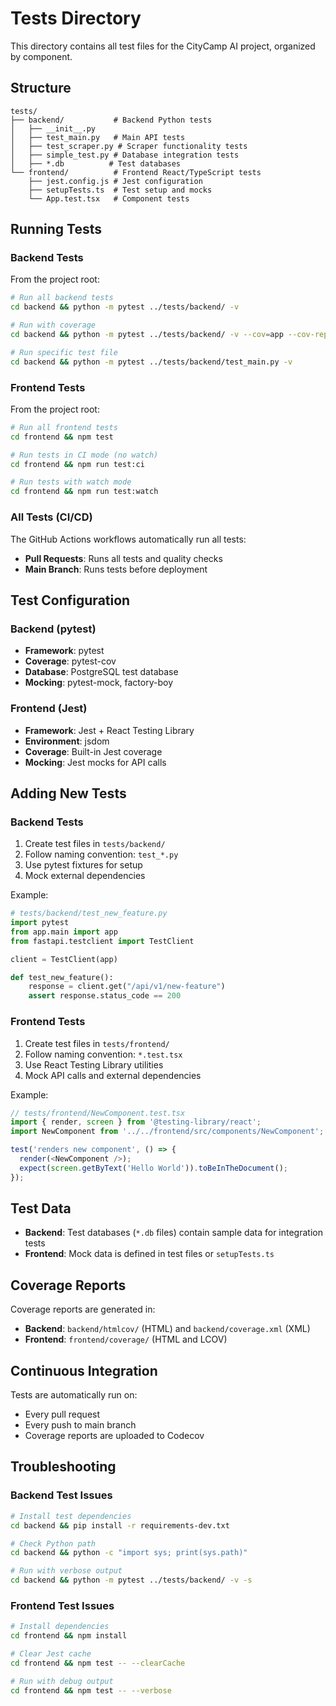 # Tests Directory

This directory contains all test files for the CityCamp AI project, organized by component.

## Structure

```
tests/
├── backend/           # Backend Python tests
│   ├── __init__.py
│   ├── test_main.py   # Main API tests
│   ├── test_scraper.py # Scraper functionality tests
│   ├── simple_test.py # Database integration tests
│   ├── *.db          # Test databases
└── frontend/          # Frontend React/TypeScript tests
    ├── jest.config.js # Jest configuration
    ├── setupTests.ts  # Test setup and mocks
    └── App.test.tsx   # Component tests
```

## Running Tests

### Backend Tests

From the project root:

```bash
# Run all backend tests
cd backend && python -m pytest ../tests/backend/ -v

# Run with coverage
cd backend && python -m pytest ../tests/backend/ -v --cov=app --cov-report=html

# Run specific test file
cd backend && python -m pytest ../tests/backend/test_main.py -v
```

### Frontend Tests

From the project root:

```bash
# Run all frontend tests
cd frontend && npm test

# Run tests in CI mode (no watch)
cd frontend && npm run test:ci

# Run tests with watch mode
cd frontend && npm run test:watch
```

### All Tests (CI/CD)

The GitHub Actions workflows automatically run all tests:

- **Pull Requests**: Runs all tests and quality checks
- **Main Branch**: Runs tests before deployment

## Test Configuration

### Backend (pytest)

- **Framework**: pytest
- **Coverage**: pytest-cov
- **Database**: PostgreSQL test database
- **Mocking**: pytest-mock, factory-boy

### Frontend (Jest)

- **Framework**: Jest + React Testing Library
- **Environment**: jsdom
- **Coverage**: Built-in Jest coverage
- **Mocking**: Jest mocks for API calls

## Adding New Tests

### Backend Tests

1. Create test files in `tests/backend/`
2. Follow naming convention: `test_*.py`
3. Use pytest fixtures for setup
4. Mock external dependencies

Example:
```python
# tests/backend/test_new_feature.py
import pytest
from app.main import app
from fastapi.testclient import TestClient

client = TestClient(app)

def test_new_feature():
    response = client.get("/api/v1/new-feature")
    assert response.status_code == 200
```

### Frontend Tests

1. Create test files in `tests/frontend/`
2. Follow naming convention: `*.test.tsx`
3. Use React Testing Library utilities
4. Mock API calls and external dependencies

Example:
```typescript
// tests/frontend/NewComponent.test.tsx
import { render, screen } from '@testing-library/react';
import NewComponent from '../../frontend/src/components/NewComponent';

test('renders new component', () => {
  render(<NewComponent />);
  expect(screen.getByText('Hello World')).toBeInTheDocument();
});
```

## Test Data

- **Backend**: Test databases (`*.db` files) contain sample data for integration tests
- **Frontend**: Mock data is defined in test files or `setupTests.ts`

## Coverage Reports

Coverage reports are generated in:
- **Backend**: `backend/htmlcov/` (HTML) and `backend/coverage.xml` (XML)
- **Frontend**: `frontend/coverage/` (HTML and LCOV)

## Continuous Integration

Tests are automatically run on:
- Every pull request
- Every push to main branch
- Coverage reports are uploaded to Codecov

## Troubleshooting

### Backend Test Issues

```bash
# Install test dependencies
cd backend && pip install -r requirements-dev.txt

# Check Python path
cd backend && python -c "import sys; print(sys.path)"

# Run with verbose output
cd backend && python -m pytest ../tests/backend/ -v -s
```

### Frontend Test Issues

```bash
# Install dependencies
cd frontend && npm install

# Clear Jest cache
cd frontend && npm test -- --clearCache

# Run with debug output
cd frontend && npm test -- --verbose
```
